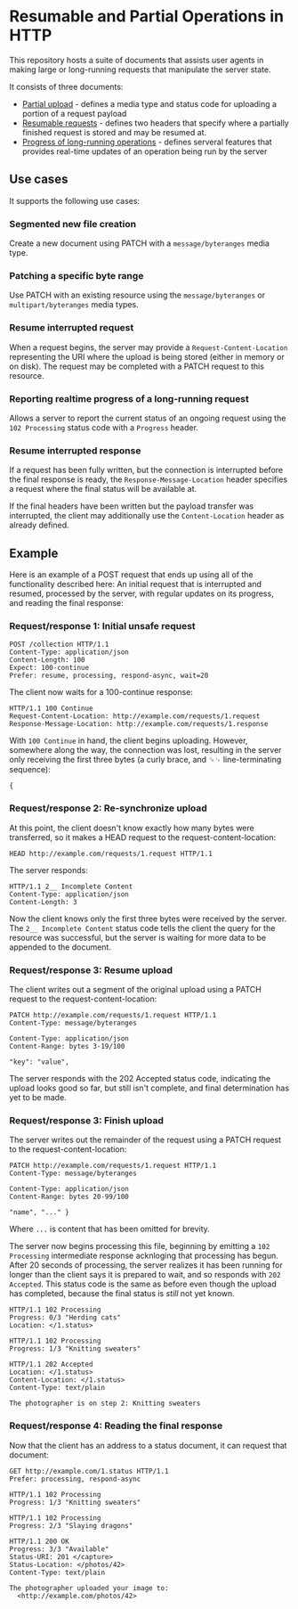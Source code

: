 # Resumable and Partial Operations in HTTP

This repository hosts a suite of documents that assists user agents in making large or long-running requests that manipulate the server state.

It consists of three documents:

* [Partial upload](draft-wright-http-partial-upload.md) - defines a media type and status code for uploading a portion of a request payload
* [Resumable requests](draft-wright-http-resume-request.md) - defines two headers that specify where a partially finished request is stored and may be resumed at.
* [Progress of long-running operations](draft-wright-http-progress.md) - defines serveral features that provides real-time updates of an operation being run by the server

## Use cases

It supports the following use cases:


### Segmented new file creation

Create a new document using PATCH with a `message/byteranges` media type.


### Patching a specific byte range

Use PATCH with an existing resource using the `message/byteranges` or `multipart/byteranges` media types.


### Resume interrupted request

When a request begins, the server may provide a `Request-Content-Location` representing the URI where the upload is being stored (either in memory or on disk). The request may be completed with a PATCH request to this resource.


### Reporting realtime progress of a long-running request

Allows a server to report the current status of an ongoing request using the `102 Processing` status code with a `Progress` header.


### Resume interrupted response
If a request has been fully written, but the connection is interrupted before the final response is ready, the `Response-Message-Location` header specifies a request where the final status will be available at.

If the final headers have been written but the payload transfer was interrupted, the client may additionally use the `Content-Location` header as already defined.

## Example

Here is an example of a POST request that ends up using all of the functionality described here: An initial request that is interrupted and resumed, processed by the server, with regular updates on its progress, and reading the final response:

### Request/response 1: Initial unsafe request

~~~http
POST /collection HTTP/1.1
Content-Type: application/json
Content-Length: 100
Expect: 100-continue
Prefer: resume, processing, respond-async, wait=20

~~~

The client now waits for a 100-continue response:

~~~
HTTP/1.1 100 Continue
Request-Content-Location: http://example.com/requests/1.request
Response-Message-Location: http://example.com/requests/1.response
~~~

With `100 Continue` in hand, the client begins uploading. However, somewhere along the way, the connection was lost, resulting in the server only receiving the first three bytes (a curly brace, and ␍␊ line-terminating sequence):

~~~
{
~~~

### Request/response 2: Re-synchronize upload

At this point, the client doesn't know exactly how many bytes were transferred, so it makes a HEAD request to the request-content-location:

~~~http
HEAD http://example.com/requests/1.request HTTP/1.1

~~~

The server responds:

~~~http
HTTP/1.1 2__ Incomplete Content
Content-Type: application/json
Content-Length: 3

~~~

Now the client knows only the first three bytes were received by the server. The `2__ Incomplete Content` status code tells the client the query for the resource was successful, but the server is waiting for more data to be appended to the document.

### Request/response 3: Resume upload

The client writes out a segment of the original upload using a PATCH request to the request-content-location:

~~~
PATCH http://example.com/requests/1.request HTTP/1.1
Content-Type: message/byteranges

Content-Type: application/json
Content-Range: bytes 3-19/100

"key": "value",
~~~

The server responds with the 202 Accepted status code, indicating the upload looks good so far, but still isn't complete, and final determination has yet to be made.

### Request/response 3: Finish upload

The server writes out the remainder of the request using a PATCH request to the request-content-location:

~~~
PATCH http://example.com/requests/1.request HTTP/1.1
Content-Type: message/byteranges

Content-Type: application/json
Content-Range: bytes 20-99/100

"name", "..." }
~~~

Where `...` is content that has been omitted for brevity.

The server now begins processing this file, beginning by emitting a `102 Processing` intermediate response acknloging that processing has begun. After 20 seconds of processing, the server realizes it has been running for longer than the client says it is prepared to wait, and so responds with `202 Accepted`. This status code is the same as before even though the upload has completed, because the final status is _still_ not yet known.

~~~http
HTTP/1.1 102 Processing 
Progress: 0/3 "Herding cats"
Location: </1.status>

~~~

~~~http
HTTP/1.1 102 Processing
Progress: 1/3 "Knitting sweaters"

HTTP/1.1 202 Accepted
Location: </1.status>
Content-Location: </1.status>
Content-Type: text/plain

The photographer is on step 2: Knitting sweaters
~~~

### Request/response 4: Reading the final response

Now that the client has an address to a status document, it can request that document:


~~~http
GET http://example.com/1.status HTTP/1.1
Prefer: processing, respond-async

HTTP/1.1 102 Processing
Progress: 1/3 "Knitting sweaters"

HTTP/1.1 102 Processing
Progress: 2/3 "Slaying dragons"

HTTP/1.1 200 OK
Progress: 3/3 "Available"
Status-URI: 201 </capture>
Status-Location: </photos/42>
Content-Type: text/plain

The photographer uploaded your image to:
  <http://example.com/photos/42>
~~~


